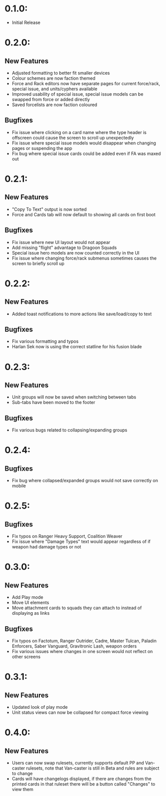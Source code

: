 # 0.1.0:
 - Initial Release

# 0.2.0:
 ## New Features
 - Adjusted formatting to better fit smaller devices
 - Colour schemes are now faction themed
 - Force and Rack editors now have separate pages for current force/rack, special issue, and units/cyphers available
 - Improved usability of special issue, special issue models can be swapped from force or added directly
 - Saved forcelists are now faction coloured
 ## Bugfixes
 - Fix issue where clicking on a card name where the type header is offscreen could cause the screen to scroll up unexpectedly
 - Fix issue where special issue models would disappear when changing pages or suspending the app
 - Fix bug where special issue cards could be added even if FA was maxed out

 # 0.2.1:
 ## New Features
 - "Copy To Text" output is now sorted
 - Force and Cards tab will now default to showing all cards on first boot
 ## Bugfixes
 - Fix issue where new UI layout would not appear
 - Add missing "flight" advantage to Dragoon Squads
 - Special issue hero models are now counted correctly in the UI
 - Fix issue where changing force/rack submenus sometimes causes the screen to briefly scroll up

 # 0.2.2:
 ## New Features
 - Added toast notifications to more actions like save/load/copy to text
 ## Bugfixes
 - Fix various formatting and typos
 - Harlan Sek now is using the correct statline for his fusion blade

 # 0.2.3:
 ## New Features
 - Unit groups will now be saved when switching between tabs
 - Sub-tabs have been moved to the footer
 ## Bugfixes
 - Fix various bugs related to collapsing/expanding groups

 # 0.2.4:
 ## Bugfixes
 - Fix bug where collapsed/expanded groups would not save correctly on mobile

 # 0.2.5:
 ## Bugfixes
 - Fix typos on Ranger Heavy Support, Coalition Weaver
 - Fix issue where "Damage Types" text would appear regardless of if weapon had damage types or not

 # 0.3.0:
 ## New Features 
 - Add Play mode
 - Move UI elements
 - Move attachment cards to squads they can attach to instead of displaying as links
 ## Bugfixes
 - Fix typos on Factotum, Ranger Outrider, Cadre, Master Tulcan, Paladin Enforcers, Saber Vanguard, Gravitronic Lash, weapon orders
 - Fix various issues where changes in one screen would not reflect on other screens

  # 0.3.1:
 ## New Features 
 - Updated look of play mode
 - Unit status views can now be collapsed for compact force viewing

  # 0.4.0:
 ## New Features 
 - Users can now swap rulesets, currently supports default PP and Van-caster rulesets, note that Van-caster is still in Beta and rules are subject to change
 - Cards will have changelogs displayed, if there are changes from the printed cards in that ruleset there will be a button called "Changes" to view them